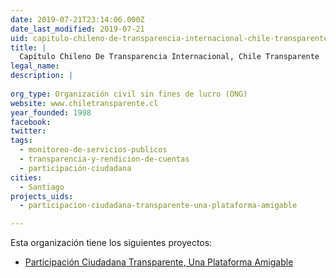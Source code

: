 ```yaml
---
date: 2019-07-21T23:14:06.000Z
date_last_modified: 2019-07-21
uid: capitulo-chileno-de-transparencia-internacional-chile-transparente
title: |
  Capítulo Chileno De Transparencia Internacional, Chile Transparente
legal_name: 
description: |
  
org_type: Organización civil sin fines de lucro (ONG)
website: www.chiletransparente.cl
year_founded: 1998
facebook: 
twitter: 
tags:
  - monitoreo-de-servicios-publicos
  - transparencia-y-rendicion-de-cuentas
  - participación-ciudadana
cities: 
  - Santiago
projects_uids:
  - participacion-ciudadana-transparente-una-plataforma-amigable

---
```


Esta organización tiene los siguientes proyectos:

- [Participación Ciudadana Transparente, Una Plataforma Amigable](/proyectos/participacion-ciudadana-transparente-una-plataforma-amigable)
